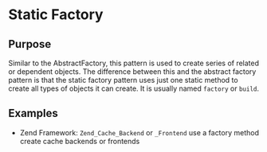 # Static Factory

## Purpose

Similar to the AbstractFactory, this pattern is used to create series of related or dependent objects.
The difference between this and the abstract factory pattern is that the static factory pattern uses just one static
method to create all types of objects it can create. It is usually named `factory` or `build`.

## Examples

* Zend Framework: `Zend_Cache_Backend` or `_Frontend` use a factory method create cache backends or frontends
